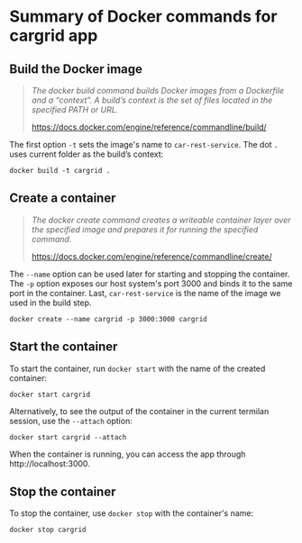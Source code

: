 # Summary of Docker commands for cargrid app

## Build the Docker image

> *The docker build command builds Docker images from a Dockerfile and a “context”. A build’s context is the set of files located in the specified PATH or URL.*
> 
> https://docs.docker.com/engine/reference/commandline/build/

The first option `-t` sets the image's name to `car-rest-service`. The dot `.` uses current folder as the build’s context:

```
docker build -t cargrid .
```

## Create a container

> *The docker create command creates a writeable container layer over the specified image and prepares it for running the specified command.*
>
> https://docs.docker.com/engine/reference/commandline/create/

The `--name` option can be used later for starting and stopping the container. The `-p` option exposes our host system's port 3000 and binds it to the same port in the container. Last, `car-rest-service` is the name of the image we used in the build step.

```
docker create --name cargrid -p 3000:3000 cargrid
```

## Start the container

To start the container, run `docker start` with the name of the created container:

```
docker start cargrid
```

Alternatively, to see the output of the container in the current termilan session, use the `--attach` option:

```
docker start cargrid --attach
```

When the container is running, you can access the app through http://localhost:3000.

## Stop the container

To stop the container, use `docker stop` with the container's name:

```
docker stop cargrid
``` 
